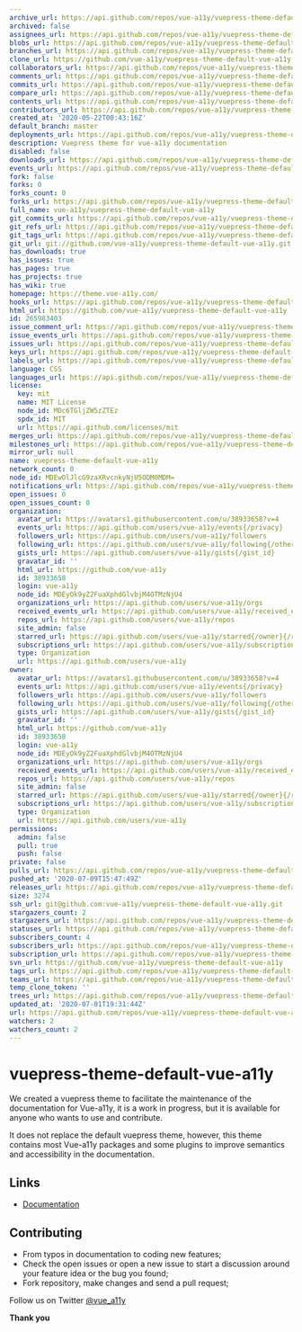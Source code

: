```yaml
---
archive_url: https://api.github.com/repos/vue-a11y/vuepress-theme-default-vue-a11y/{archive_format}{/ref}
archived: false
assignees_url: https://api.github.com/repos/vue-a11y/vuepress-theme-default-vue-a11y/assignees{/user}
blobs_url: https://api.github.com/repos/vue-a11y/vuepress-theme-default-vue-a11y/git/blobs{/sha}
branches_url: https://api.github.com/repos/vue-a11y/vuepress-theme-default-vue-a11y/branches{/branch}
clone_url: https://github.com/vue-a11y/vuepress-theme-default-vue-a11y.git
collaborators_url: https://api.github.com/repos/vue-a11y/vuepress-theme-default-vue-a11y/collaborators{/collaborator}
comments_url: https://api.github.com/repos/vue-a11y/vuepress-theme-default-vue-a11y/comments{/number}
commits_url: https://api.github.com/repos/vue-a11y/vuepress-theme-default-vue-a11y/commits{/sha}
compare_url: https://api.github.com/repos/vue-a11y/vuepress-theme-default-vue-a11y/compare/{base}...{head}
contents_url: https://api.github.com/repos/vue-a11y/vuepress-theme-default-vue-a11y/contents/{+path}
contributors_url: https://api.github.com/repos/vue-a11y/vuepress-theme-default-vue-a11y/contributors
created_at: '2020-05-22T00:43:16Z'
default_branch: master
deployments_url: https://api.github.com/repos/vue-a11y/vuepress-theme-default-vue-a11y/deployments
description: Vuepress theme for vue-a11y documentation
disabled: false
downloads_url: https://api.github.com/repos/vue-a11y/vuepress-theme-default-vue-a11y/downloads
events_url: https://api.github.com/repos/vue-a11y/vuepress-theme-default-vue-a11y/events
fork: false
forks: 0
forks_count: 0
forks_url: https://api.github.com/repos/vue-a11y/vuepress-theme-default-vue-a11y/forks
full_name: vue-a11y/vuepress-theme-default-vue-a11y
git_commits_url: https://api.github.com/repos/vue-a11y/vuepress-theme-default-vue-a11y/git/commits{/sha}
git_refs_url: https://api.github.com/repos/vue-a11y/vuepress-theme-default-vue-a11y/git/refs{/sha}
git_tags_url: https://api.github.com/repos/vue-a11y/vuepress-theme-default-vue-a11y/git/tags{/sha}
git_url: git://github.com/vue-a11y/vuepress-theme-default-vue-a11y.git
has_downloads: true
has_issues: true
has_pages: true
has_projects: true
has_wiki: true
homepage: https://theme.vue-a11y.com/
hooks_url: https://api.github.com/repos/vue-a11y/vuepress-theme-default-vue-a11y/hooks
html_url: https://github.com/vue-a11y/vuepress-theme-default-vue-a11y
id: 265983403
issue_comment_url: https://api.github.com/repos/vue-a11y/vuepress-theme-default-vue-a11y/issues/comments{/number}
issue_events_url: https://api.github.com/repos/vue-a11y/vuepress-theme-default-vue-a11y/issues/events{/number}
issues_url: https://api.github.com/repos/vue-a11y/vuepress-theme-default-vue-a11y/issues{/number}
keys_url: https://api.github.com/repos/vue-a11y/vuepress-theme-default-vue-a11y/keys{/key_id}
labels_url: https://api.github.com/repos/vue-a11y/vuepress-theme-default-vue-a11y/labels{/name}
language: CSS
languages_url: https://api.github.com/repos/vue-a11y/vuepress-theme-default-vue-a11y/languages
license:
  key: mit
  name: MIT License
  node_id: MDc6TGljZW5zZTEz
  spdx_id: MIT
  url: https://api.github.com/licenses/mit
merges_url: https://api.github.com/repos/vue-a11y/vuepress-theme-default-vue-a11y/merges
milestones_url: https://api.github.com/repos/vue-a11y/vuepress-theme-default-vue-a11y/milestones{/number}
mirror_url: null
name: vuepress-theme-default-vue-a11y
network_count: 0
node_id: MDEwOlJlcG9zaXRvcnkyNjU5ODM0MDM=
notifications_url: https://api.github.com/repos/vue-a11y/vuepress-theme-default-vue-a11y/notifications{?since,all,participating}
open_issues: 0
open_issues_count: 0
organization:
  avatar_url: https://avatars1.githubusercontent.com/u/38933658?v=4
  events_url: https://api.github.com/users/vue-a11y/events{/privacy}
  followers_url: https://api.github.com/users/vue-a11y/followers
  following_url: https://api.github.com/users/vue-a11y/following{/other_user}
  gists_url: https://api.github.com/users/vue-a11y/gists{/gist_id}
  gravatar_id: ''
  html_url: https://github.com/vue-a11y
  id: 38933658
  login: vue-a11y
  node_id: MDEyOk9yZ2FuaXphdGlvbjM4OTMzNjU4
  organizations_url: https://api.github.com/users/vue-a11y/orgs
  received_events_url: https://api.github.com/users/vue-a11y/received_events
  repos_url: https://api.github.com/users/vue-a11y/repos
  site_admin: false
  starred_url: https://api.github.com/users/vue-a11y/starred{/owner}{/repo}
  subscriptions_url: https://api.github.com/users/vue-a11y/subscriptions
  type: Organization
  url: https://api.github.com/users/vue-a11y
owner:
  avatar_url: https://avatars1.githubusercontent.com/u/38933658?v=4
  events_url: https://api.github.com/users/vue-a11y/events{/privacy}
  followers_url: https://api.github.com/users/vue-a11y/followers
  following_url: https://api.github.com/users/vue-a11y/following{/other_user}
  gists_url: https://api.github.com/users/vue-a11y/gists{/gist_id}
  gravatar_id: ''
  html_url: https://github.com/vue-a11y
  id: 38933658
  login: vue-a11y
  node_id: MDEyOk9yZ2FuaXphdGlvbjM4OTMzNjU4
  organizations_url: https://api.github.com/users/vue-a11y/orgs
  received_events_url: https://api.github.com/users/vue-a11y/received_events
  repos_url: https://api.github.com/users/vue-a11y/repos
  site_admin: false
  starred_url: https://api.github.com/users/vue-a11y/starred{/owner}{/repo}
  subscriptions_url: https://api.github.com/users/vue-a11y/subscriptions
  type: Organization
  url: https://api.github.com/users/vue-a11y
permissions:
  admin: false
  pull: true
  push: false
private: false
pulls_url: https://api.github.com/repos/vue-a11y/vuepress-theme-default-vue-a11y/pulls{/number}
pushed_at: '2020-07-09T15:47:49Z'
releases_url: https://api.github.com/repos/vue-a11y/vuepress-theme-default-vue-a11y/releases{/id}
size: 3274
ssh_url: git@github.com:vue-a11y/vuepress-theme-default-vue-a11y.git
stargazers_count: 2
stargazers_url: https://api.github.com/repos/vue-a11y/vuepress-theme-default-vue-a11y/stargazers
statuses_url: https://api.github.com/repos/vue-a11y/vuepress-theme-default-vue-a11y/statuses/{sha}
subscribers_count: 4
subscribers_url: https://api.github.com/repos/vue-a11y/vuepress-theme-default-vue-a11y/subscribers
subscription_url: https://api.github.com/repos/vue-a11y/vuepress-theme-default-vue-a11y/subscription
svn_url: https://github.com/vue-a11y/vuepress-theme-default-vue-a11y
tags_url: https://api.github.com/repos/vue-a11y/vuepress-theme-default-vue-a11y/tags
teams_url: https://api.github.com/repos/vue-a11y/vuepress-theme-default-vue-a11y/teams
temp_clone_token: ''
trees_url: https://api.github.com/repos/vue-a11y/vuepress-theme-default-vue-a11y/git/trees{/sha}
updated_at: '2020-07-01T19:31:44Z'
url: https://api.github.com/repos/vue-a11y/vuepress-theme-default-vue-a11y
watchers: 2
watchers_count: 2
---
```


# vuepress-theme-default-vue-a11y

We created a vuepress theme to facilitate the maintenance of the documentation for Vue-a11y, it is a work in progress, but it is available for anyone who wants to use and contribute.

It does not replace the default vuepress theme, however, this theme contains most Vue-a11y packages and some plugins to improve semantics and accessibility in the documentation.

## Links

- [Documentation](https://vue-a11y-theme.surge.sh/)

## Contributing

- From typos in documentation to coding new features;
- Check the open issues or open a new issue to start a discussion around your feature idea or the bug you found;
- Fork repository, make changes and send a pull request;

Follow us on Twitter [@vue_a11y](https://twitter.com/vue_a11y)

**Thank you**